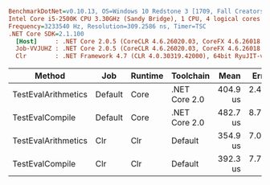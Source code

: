 ``` ini

BenchmarkDotNet=v0.10.13, OS=Windows 10 Redstone 3 [1709, Fall Creators Update] (10.0.16299.309)
Intel Core i5-2500K CPU 3.30GHz (Sandy Bridge), 1 CPU, 4 logical cores and 4 physical cores
Frequency=3233540 Hz, Resolution=309.2586 ns, Timer=TSC
.NET Core SDK=2.1.100
  [Host]     : .NET Core 2.0.5 (CoreCLR 4.6.26020.03, CoreFX 4.6.26018.01), 64bit RyuJIT
  Job-VVJUHZ : .NET Core 2.0.5 (CoreCLR 4.6.26020.03, CoreFX 4.6.26018.01), 64bit RyuJIT
  Clr        : .NET Framework 4.7 (CLR 4.0.30319.42000), 64bit RyuJIT-v4.7.2633.0


```
|              Method |     Job | Runtime |     Toolchain |     Mean |    Error |    StdDev |      Min |      Max |   Median | Rank |   Gen 0 |  Gen 1 | Allocated |
|-------------------- |-------- |-------- |-------------- |---------:|---------:|----------:|---------:|---------:|---------:|-----:|--------:|-------:|----------:|
| TestEvalArithmetics | Default |    Core | .NET Core 2.0 | 404.9 us | 2.460 us |  2.181 us | 402.3 us | 410.7 us | 404.8 us |    3 | 16.6016 |      - |   51.7 KB |
|     TestEvalCompile | Default |    Core | .NET Core 2.0 | 482.7 us | 8.711 us |  8.148 us | 473.2 us | 501.3 us | 480.0 us |    4 | 12.6953 | 0.4883 |  40.36 KB |
| TestEvalArithmetics |     Clr |     Clr |       Default | 354.9 us | 7.071 us |  7.261 us | 346.5 us | 370.8 us | 351.6 us |    1 | 18.5547 |      - |  57.86 KB |
|     TestEvalCompile |     Clr |     Clr |       Default | 392.3 us | 7.711 us | 10.294 us | 378.4 us | 409.5 us | 388.9 us |    2 | 14.1602 | 0.4883 |  43.92 KB |
